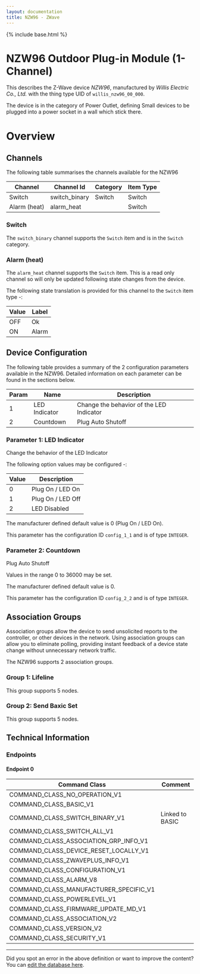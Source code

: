 ```yaml
---
layout: documentation
title: NZW96 - ZWave
---
```


{% include base.html %}

# NZW96 Outdoor Plug-in Module (1-Channel)
This describes the Z-Wave device *NZW96*, manufactured by *Willis Electric Co., Ltd.* with the thing type UID of ```willis_nzw96_00_000```.

The device is in the category of Power Outlet, defining Small devices to be plugged into a power socket in a wall which stick there.

# Overview


## Channels

The following table summarises the channels available for the NZW96

| Channel | Channel Id | Category | Item Type |
|---------|------------|----------|-----------|
| Switch | switch_binary | Switch | Switch | 
| Alarm (heat) | alarm_heat |  | Switch | 

### Switch

The ```switch_binary``` channel supports the ```Switch``` item and is in the ```Switch``` category.

### Alarm (heat)

The ```alarm_heat``` channel supports the ```Switch``` item. This is a read only channel so will only be updated following state changes from the device.

The following state translation is provided for this channel to the ```Switch``` item type -:

| Value | Label     |
|-------|-----------|
| OFF | Ok |
| ON | Alarm |



## Device Configuration

The following table provides a summary of the 2 configuration parameters available in the NZW96.
Detailed information on each parameter can be found in the sections below.

| Param | Name  | Description |
|-------|-------|-------------|
| 1 | LED Indicator | Change the behavior of the LED Indicator |
| 2 | Countdown | Plug Auto Shutoff |

### Parameter 1: LED Indicator

Change the behavior of the LED Indicator

The following option values may be configured -:

| Value  | Description |
|--------|-------------|
| 0 | Plug On / LED On |
| 1 | Plug On / LED Off |
| 2 | LED Disabled |

The manufacturer defined default value is 0 (Plug On / LED On).

This parameter has the configuration ID ```config_1_1``` and is of type ```INTEGER```.


### Parameter 2: Countdown

Plug Auto Shutoff

Values in the range 0 to 36000 may be set.

The manufacturer defined default value is 0.

This parameter has the configuration ID ```config_2_2``` and is of type ```INTEGER```.


## Association Groups

Association groups allow the device to send unsolicited reports to the controller, or other devices in the network. Using association groups can allow you to eliminate polling, providing instant feedback of a device state change without unnecessary network traffic.

The NZW96 supports 2 association groups.

### Group 1: Lifeline


This group supports 5 nodes.

### Group 2: Send Baxic Set


This group supports 5 nodes.

## Technical Information

### Endpoints

#### Endpoint 0

| Command Class | Comment |
|---------------|---------|
| COMMAND_CLASS_NO_OPERATION_V1| |
| COMMAND_CLASS_BASIC_V1| |
| COMMAND_CLASS_SWITCH_BINARY_V1| Linked to BASIC|
| COMMAND_CLASS_SWITCH_ALL_V1| |
| COMMAND_CLASS_ASSOCIATION_GRP_INFO_V1| |
| COMMAND_CLASS_DEVICE_RESET_LOCALLY_V1| |
| COMMAND_CLASS_ZWAVEPLUS_INFO_V1| |
| COMMAND_CLASS_CONFIGURATION_V1| |
| COMMAND_CLASS_ALARM_V8| |
| COMMAND_CLASS_MANUFACTURER_SPECIFIC_V1| |
| COMMAND_CLASS_POWERLEVEL_V1| |
| COMMAND_CLASS_FIRMWARE_UPDATE_MD_V1| |
| COMMAND_CLASS_ASSOCIATION_V2| |
| COMMAND_CLASS_VERSION_V2| |
| COMMAND_CLASS_SECURITY_V1| |

---

Did you spot an error in the above definition or want to improve the content?
You can [edit the database here](http://www.cd-jackson.com/index.php/zwave/zwave-device-database/zwave-device-list/devicesummary/757).
